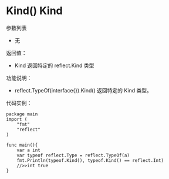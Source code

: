 # Kind() Kind

参数列表

- 无

返回值：

- Kind 返回特定的 reflect.Kind 类型

功能说明：

- reflect.TypeOf(interface{}).Kind()  返回特定的 Kind 类型。

代码实例：

	package main
	import (
	    "fmt"
	    "reflect"
	)

	func main(){
		var a int
		var typeof reflect.Type = reflect.TypeOf(a)
		fmt.Println(typeof.Kind(), typeof.Kind() == reflect.Int)
		//>>int true
	}
